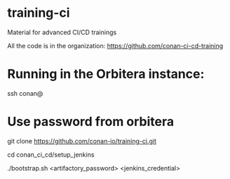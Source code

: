 # training-ci
Material for advanced CI/CD trainings

All the code is in the organization: https://github.com/conan-ci-cd-training

# Running in the Orbitera instance:

ssh conan@<orbitera-IP>
# Use password from orbitera 

git clone https://github.com/conan-io/training-ci.git

cd conan_ci_cd/setup_jenkins

./bootstrap.sh <artifactory_password> <jenkins_credential>
